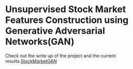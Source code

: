 # Unsupervised Stock Market Features Construction using Generative Adversarial Networks(GAN)

Check out the write up of the project and the current results.[StockMarketGAN](https://nmharmon8.github.io/StockMarketGAN/)

